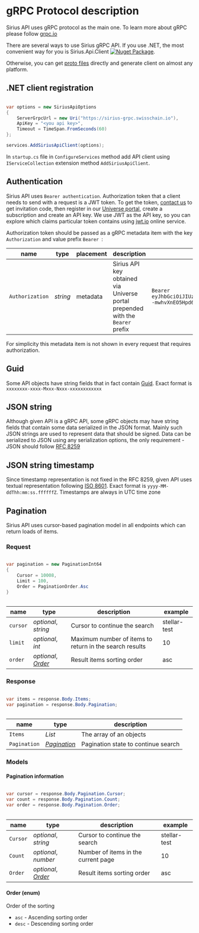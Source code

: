 # gRPC Protocol description

Sirius API uses gRPC protocol as the main one. To learn more about gRPC please follow [grpc.io](https://grpc.io)

There are several ways to use Sirius gRPC API. If you use .NET, the most convenient way for you is Sirius.Api.Client [![Nuget Package](https://img.shields.io/nuget/v/Swisschain.Sirius.Api.ApiClient.svg)](https://www.nuget.org/packages/Swisschain.Sirius.Api.ApiClient/).

Otherwise, you can get [proto files](https://github.com/swisschain/Sirius.Api.Docs/tree/master/.proto) directly and generate client on almost any platform.

## .NET client registration

```csharp

var options = new SiriusApiOptions
{
    ServerGrpcUrl = new Uri("https://sirius-grpc.swisschain.io"),
    ApiKey = "<you api key>",
    Timeout = TimeSpan.FromSeconds(60)
};

services.AddSiriusApiClient(options);

```

In `startup.cs` file in `ConfigureServices` method add API client using `IServiceCollection` extension method `AddSiriusApiClient`.

## Authentication

Sirius API uses `Bearer authentication`. Authorization token that a client needs to send with a request is a JWT token.
To get the token, [contact us](mailto:info@swisschain.io) to get invitation code, then register in our [Universe portal](https://universe.swisschain.io/), create a subscription and create an API key. We use JWT as the API key, so you can explore which claims particular token contains using [jwt.io](https://jwt.io) online service.

Authorization token should be passed as a gRPC metadata item with the key `Authorization` and value prefix `Bearer `:

| name            | type     | placement | description                                                                     | example                                                                                                                                                                                                                                                                                                                                                                                               |
|-----------------|----------|-----------|---------------------------------------------------------------------------------|-------------------------------------------------------------------------------------------------------------------------------------------------------------------------------------------------------------------------------------------------------------------------------------------------------------------------------------------------------------------------------------------------------|
| `Authorization` | *string* | metadata  | Sirius API key obtained via Universe portal prepended with the `Bearer ` prefix | `Bearer eyJhbGciOiJIUzI1NiIsInR5cCI6IkpXVCJ9.eyJhdWQiOiJzaXJpdXMuc3dpc3NjaGFpbi5pbyIsImFwaS1rZXktaWQiOiJjM2U3NzhlNy0yM2JjLTQ3YzAtYmYxNC0wMWQ4ZGIxZjQ0YTciLCJ1bmlxdWVfbmFtZSI6IjIiLCJ0ZW5hbnQtaWQiOiJlNmY5Y2U3ZS1hZGFmLTRmNDgtYWI2ZC1lMjBiODk1YzRjZGEiLCIyZmEtZW5hYmxlZCI6IkZhbHNlIiwibmJmIjoxNjY5ODIyODI2LCJleHAiOjE2ODAyMTAwMDAsImlhdCI6MTY2OTgyMjgyNn0.04j2NB8e--mwhvXnEO5Hpd6khoh-Q5uuzT72xX06dFc` |

For simplicity this metadata item is not shown in every request that requires authorization.

## Guid

Some API objects have string fields that in fact contain [Guid](http://guid.one/guid). Exact format is `xxxxxxxx-xxxx-Mxxx-Nxxx-xxxxxxxxxxxx`

## JSON string

Although given API is a gRPC API, some gRPC objects may have string fields that contain some data serialized in the JSON format. Mainly such JSON strings are used
to represent data that should be signed. Data can be serialized to JSON using any serialization options, the only requirement - JSON should follow [RFC 8259](https://datatracker.ietf.org/doc/rfc8259)

## JSON string timestamp

Since timestamp representation is not fixed in the RFC 8259, given API uses textual representation following [ISO 8601](https://en.wikipedia.org/wiki/ISO_8601). Exact format is `yyyy-MM-ddThh:mm:ss.ffffffZ`. Timestamps are always in UTC time zone

## Pagination

Sirius API uses cursor-based pagination model in all endpoints which can return loads of items.

### Request

```csharp

var pagination = new PaginationInt64
{
    Cursor = 10008,
    Limit = 100,
    Order = PaginationOrder.Asc
}
                
```

| name     | type                                                | description                                             | example      |
|----------|-----------------------------------------------------|---------------------------------------------------------|--------------|
| `cursor` | *optional*, *string*                                | Cursor to continue the search                           | stellar-test |
| `limit`  | *optional*, *int*                                   | Maximum number of items to return in the search results | 10           |
| `order`  | *optional*, *[Order](#api-usage-models-order-enum)* | Result items sorting order                              | asc          |

### Response

```csharp

var items = response.Body.Items;
var pagination = response.Body.Pagination;
                
```

| name         | type                                                     | description                         |
|--------------|----------------------------------------------------------|-------------------------------------|
| `Items`      | *List<T>*                                                | The array of an objects             |
| `Pagination` | *[Pagination](#api-usage-models-pagination-information)* | Pagination state to continue search |

### Models

#### Pagination information 

```csharp

var cursor = response.Body.Pagination.Cursor;
var count = response.Body.Pagination.Count;
var order = response.Body.Pagination.Order;
                
```

| name     | type                               | description                         | example      |
|----------|------------------------------------|-------------------------------------|--------------|
| `Cursor` | *optional*, *string*               | Cursor to continue the search       | stellar-test |
| `Count`  | *optional*, *number*               | Number of items in the current page | 10           |
| `Order`  | *optional*, *[Order](#order-enum)* | Result items sorting order          | asc          |

#### Order (enum)

Order of the sorting

+ `asc` - Ascending sorting order
+ `desc` - Descending sorting order

